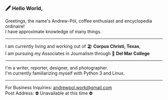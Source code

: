 ### 🖋️ Hello World,
<!-- Introduction -->
Greetings, the name's Andrew-Pól, coffee enthusiast and encyclopedia ordinaire!\
I have approximate knowledge of many things.
	
<!-- Work & Location -->
---
I am currently living and working out of 🏖️ **Corpus Christi, Texas**,\
I am pursuing my Associates in Journalism through 🌊 **Del Mar College**

<!-- What I do -->
---
I'm a writer, reporter, designer, and photographer.\
I'm currently familiarizing myself with Python 3 and Linux.

<!-- Contact Information -->
---
For Business Inquiries: andrewpol.work@gmail.com\
Post Address: ⛔ Unavailable at this time ⛔
